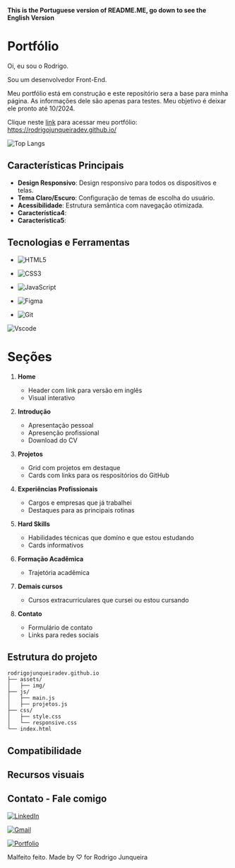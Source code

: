 **This is the Portuguese version of README.ME, go down to see the English Version**

# Portfólio

Oi, eu sou o Rodrigo.

Sou um desenvolvedor Front-End.

Meu portfólio está em construção e este repositório sera a base para minha página. As informações dele são apenas para testes.
Meu objetivo é deixar ele pronto até 10/2024.

Clique neste [link](https://rodrigojunqueiradev.github.io/) para acessar meu portfólio:
https://rodrigojunqueiradev.github.io/

![Top Langs](https://github-readme-stats-git-masterrstaa-rickstaa.vercel.app/api/top-langs/?username=rodrigojunqueiradev&bg_color=000&border_color=30A3DC&title_color=E94D5F&text_color=FFF)

## Características Principais

- **Design Responsivo**: Design responsivo para todos os dispositivos e telas.
- **Tema Claro/Escuro**: Configuração de temas de escolha do usuário.
- **Acessibilidade**: Estrutura semântica com navegação otimizada.
- **Característica4**:
- **Característica5**:

## Tecnologias e Ferramentas

- ![HTML5](https://img.shields.io/badge/HTML5-E34F26?style=for-the-badge&logo=html5&logoColor=white)

- ![CSS3](https://img.shields.io/badge/CSS3-1572B6?style=for-the-badge&logo=css3&logoColor=white)

- ![JavaScript](https://img.shields.io/badge/JavaScript-F7DF1E?style=for-the-badge&logo=javascript&logoColor=black)

<!-- ![React](https://img.shields.io/badge/React-20232A?style=for-the-badge&logo=react&logoColor=61DAFB) -->

- ![Figma](https://img.shields.io/badge/Figma-696969?style=for-the-badge&logo=figma&logoColor=figma)

<!-- ![MySQL](https://img.shields.io/badge/MySQL-00000F?style=for-the-badge&logo=mysql&logoColor=white)

![SQLite](https://img.shields.io/badge/SQLite-000?style=for-the-badge&logo=sqlite&logoColor=07405E) -->

- ![Git](https://img.shields.io/badge/GIT-E44C30?style=for-the-badge&logo=git&logoColor=white)

<!-- ![PHP](https://img.shields.io/badge/PHP-777BB4?style=for-the-badge&logo=php&logoColor=white) -->

![Vscode](https://img.shields.io/badge/Vscode-007ACC?style=for-the-badge&logo=visual-studio-code&logoColor=white)

# Seções

1. **Home**

   - Header com link para versão em inglês
   - Visual interativo

2. **Introdução**

   - Apresentação pessoal
   - Apresenção profissional
   - Download do CV

3. **Projetos**

   - Grid com projetos em destaque
   - Cards com links para os respositórios do GitHub

4. **Experiências Profissionais**

   - Cargos e empresas que já trabalhei
   - Destaques para as principais rotinas

5. **Hard Skills**

   - Habilidades técnicas que domíno e que estou estudando
   - Cards informativos

6. **Formação Acadêmica**

   - Trajetória acadêmica

7. **Demais cursos**

   - Cursos extracurriculares que cursei ou estou cursando

8. **Contato**

   - Formulário de contato
   - Links para redes sociais

## Estrutura do projeto

```
rodrigojunqueiradev.github.io
├── assets/
│   ├── img/
├── js/
│   ├── main.js
│   ├── projetos.js
├── css/
│   ├── style.css
│   └── responsive.css
└── index.html
```

## Compatibilidade

## Recursos visuais

## Contato - Fale comigo

[![LinkedIn](https://img.shields.io/badge/LinkedIn-0077B5?style=for-the-badge&logo=linkedin&logoColor=white)](https://www.linkedin.com/in/rodrigo-junqueira/)

[![Gmail](https://img.shields.io/badge/Gmail-333333?style=for-the-badge&logo=gmail&logoColor=red)](mailto:eurodrigojunqueira@gmail.com)

[![Portfolio](https://img.shields.io/badge/Portfolio-FF5722?style=for-the-badge&logo=todoist&logoColor=white)](https://rodrigojunqueiradev.github.io/)

Malfeito feito.
Made by ♡ for Rodrigo Junqueira
